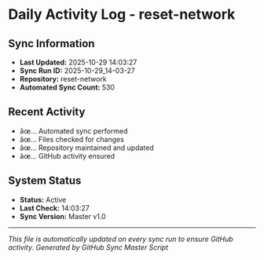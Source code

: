 ﻿# Daily Activity Log - reset-network

## Sync Information
- **Last Updated:** 2025-10-29 14:03:27
- **Sync Run ID:** 2025-10-29_14-03-27
- **Repository:** reset-network
- **Automated Sync Count:** 530

## Recent Activity
- âœ… Automated sync performed
- âœ… Files checked for changes
- âœ… Repository maintained and updated
- âœ… GitHub activity ensured

## System Status
- **Status:** Active
- **Last Check:** 14:03:27
- **Sync Version:** Master v1.0

---
*This file is automatically updated on every sync run to ensure GitHub activity.*
*Generated by GitHub Sync Master Script*
